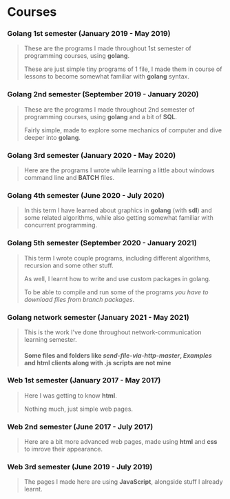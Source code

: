 # Courses

### Golang 1st semester (January 2019 - May 2019)

> These are the programs I made throughout 1st semester of programming courses, using **golang**.
>
> These are just simple tiny programs of 1 file, I made them in course of lessons to become somewhat familiar with **golang** syntax.

### Golang 2nd semester (September 2019 - January 2020)

> These are the programs I made throughout 2nd semester of programming courses, using **golang** and a bit of **SQL**.
>
> Fairly simple, made to explore some mechanics of computer and dive deeper into **golang**.

### Golang 3rd semester (January 2020 - May 2020)

> Here are the programs I wrote while learning a little about windows command line and **BATCH** files.

### Golang 4th semester (June 2020 - July 2020)

> In this term I have learned about graphics in **golang** (with **sdl**) and some related algorithms, while also getting somewhat familiar with concurrent programming.

### Golang 5th semester (September 2020 - January 2021)

> This term I wrote couple programs, including different algorithms, recursion and some other stuff.
>
> As well, I learnt how to write and use custom packages in golang.
>
> To be able to compile and run some of the programs *you have to download files from branch packages*.

### Golang network semester (January 2021 - May 2021)

> This is the work I've done throughout network-communication learning semester.
>
> #### Some files and folders like *send-file-via-http-master*, *Examples* and html clients along with .js scripts are not mine

### Web 1st semester (January 2017 - May 2017)

> Here I was getting to know **html**.
>
> Nothing much, just simple web pages.

### Web 2nd semester (June 2017 - July 2017)

> Here are a bit more advanced web pages, made using **html** and **css** to imrove their appearance.

### Web 3rd semester (June 2019 - July 2019)

> The pages I made here are using **JavaScript**, alongside stuff I already learnt.
